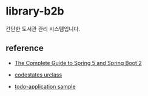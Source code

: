# library-b2b

간단한 도서관 관리 시스템입니다.

## reference

- [The Complete Guide to Spring 5 and Spring Boot 2](https://www.educative.io/module/Y6GKZ1ipY4VA9DQQG/10370001/5079044300734464)

- [codestates urclass](https://urclass.codestates.com/content/341269d1-3528-41bb-b5be-b27accfefbc9?playlist=2245)

- [todo-application sample](https://github.com/fsoftwareengineer/todo-application)